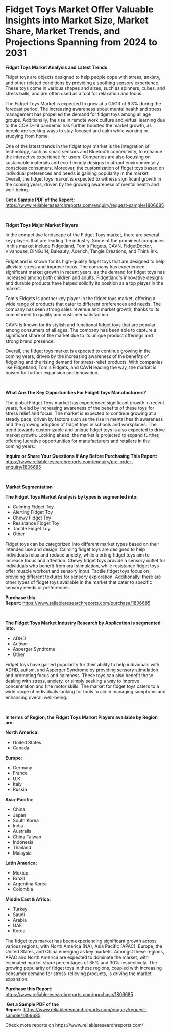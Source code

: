 <p><h1>Fidget Toys Market Offer Valuable Insights into Market Size, Market Share, Market Trends, and Projections Spanning from 2024 to 2031</h1></p><p><strong>Fidget Toys Market Analysis and Latest Trends</strong></p>
<p><p>Fidget toys are objects designed to help people cope with stress, anxiety, and other related conditions by providing a soothing sensory experience. These toys come in various shapes and sizes, such as spinners, cubes, and stress balls, and are often used as a tool for relaxation and focus.</p><p>The Fidget Toys Market is expected to grow at a CAGR of 6.3% during the forecast period. The increasing awareness about mental health and stress management has propelled the demand for fidget toys among all age groups. Additionally, the rise in remote work culture and virtual learning due to the COVID-19 pandemic has further boosted the market growth, as people are seeking ways to stay focused and calm while working or studying from home.</p><p>One of the latest trends in the fidget toys market is the integration of technology, such as smart sensors and Bluetooth connectivity, to enhance the interactive experience for users. Companies are also focusing on sustainable materials and eco-friendly designs to attract environmentally conscious consumers. Moreover, the customization of fidget toys based on individual preferences and needs is gaining popularity in the market. Overall, the fidget toys market is expected to witness significant growth in the coming years, driven by the growing awareness of mental health and well-being.</p></p>
<p><strong>Get a Sample PDF of the Report:&nbsp;</strong> <a href="https://www.reliableresearchreports.com/enquiry/request-sample/1806685">https://www.reliableresearchreports.com/enquiry/request-sample/1806685</a></p>
<p>&nbsp;</p>
<p><strong>Fidget Toys Major Market Players</strong></p>
<p><p>In the competitive landscape of the Fidget Toys market, there are several key players that are leading the industry. Some of the prominent companies in this market include Fidgetland, Tom's Fidgets, CAVN, FidgetDoctor, Vivahouse, DINGJIN, Baleauty, Acerich, Tangle Creations, and Think Ink.</p><p>Fidgetland is known for its high-quality fidget toys that are designed to help alleviate stress and improve focus. The company has experienced significant market growth in recent years, as the demand for fidget toys has increased among both children and adults. Fidgetland's innovative designs and durable products have helped solidify its position as a top player in the market.</p><p>Tom's Fidgets is another key player in the fidget toys market, offering a wide range of products that cater to different preferences and needs. The company has seen strong sales revenue and market growth, thanks to its commitment to quality and customer satisfaction.</p><p>CAVN is known for its stylish and functional fidget toys that are popular among consumers of all ages. The company has been able to capture a significant share of the market due to its unique product offerings and strong brand presence.</p><p>Overall, the fidget toys market is expected to continue growing in the coming years, driven by the increasing awareness of the benefits of fidgeting and the rising demand for stress-relief products. With companies like Fidgetland, Tom's Fidgets, and CAVN leading the way, the market is poised for further expansion and innovation.</p></p>
<p>&nbsp;</p>
<p><strong>What Are The Key Opportunities For Fidget Toys Manufacturers?</strong></p>
<p><p>The global Fidget Toys market has experienced significant growth in recent years, fueled by increasing awareness of the benefits of these toys for stress relief and focus. The market is expected to continue growing at a steady pace, driven by factors such as the rise in mental health awareness and the growing adoption of fidget toys in schools and workplaces. The trend towards customizable and unique fidget toys is also expected to drive market growth. Looking ahead, the market is projected to expand further, offering lucrative opportunities for manufacturers and retailers in the coming years.</p></p>
<p><strong>Inquire or Share Your Questions If Any Before Purchasing This Report:</strong> <a href="https://www.reliableresearchreports.com/enquiry/pre-order-enquiry/1806685">https://www.reliableresearchreports.com/enquiry/pre-order-enquiry/1806685</a></p>
<p>&nbsp;</p>
<p><strong>Market Segmentation</strong></p>
<p><strong>The Fidget Toys Market Analysis by types is segmented into:</strong></p>
<p><ul><li>Calming Fidget Toy</li><li>Alerting Fidget Toy</li><li>Chewy Fidget Toy</li><li>Resistance Fidget Toy</li><li>Tactile Fidget Toy</li><li>Other</li></ul></p>
<p><p>Fidget toys can be categorized into different market types based on their intended use and design. Calming fidget toys are designed to help individuals relax and reduce anxiety, while alerting fidget toys aim to increase focus and attention. Chewy fidget toys provide a sensory outlet for individuals who benefit from oral stimulation, while resistance fidget toys offer muscle workout and sensory input. Tactile fidget toys focus on providing different textures for sensory exploration. Additionally, there are other types of fidget toys available in the market that cater to specific sensory needs or preferences.</p></p>
<p><strong>Purchase this Report:&nbsp;</strong><a href="https://www.reliableresearchreports.com/purchase/1806685">https://www.reliableresearchreports.com/purchase/1806685</a></p>
<p>&nbsp;</p>
<p><strong>The Fidget Toys Market Industry Research by Application is segmented into:</strong></p>
<p><ul><li>ADHD</li><li>Autism</li><li>Asperger Syndrome</li><li>Other</li></ul></p>
<p><p>Fidget toys have gained popularity for their ability to help individuals with ADHD, autism, and Asperger Syndrome by providing sensory stimulation and promoting focus and calmness. These toys can also benefit those dealing with stress, anxiety, or simply seeking a way to improve concentration and fine motor skills. The market for fidget toys caters to a wide range of individuals looking for tools to aid in managing symptoms and enhancing overall well-being.</p></p>
<p>&nbsp;</p>
<p><strong>In terms of Region, the Fidget Toys Market Players available by Region are:</strong></p>
<p>
    <p> <strong> North America: </strong>
        <ul>
            <li>United States</li>
            <li>Canada</li>
        </ul>
        </p> 
    <p> <strong> Europe: </strong>
        <ul>
            <li>Germany</li>
            <li>France</li>
            <li>U.K.</li>
            <li>Italy</li>
            <li>Russia</li>
        </ul>
        </p> 
    <p> <strong> Asia-Pacific: </strong>
        <ul>
            <li>China</li>
            <li>Japan</li>
            <li>South Korea</li>
            <li>India</li>
            <li>Australia</li>
            <li>China Taiwan</li>
            <li>Indonesia</li>
            <li>Thailand</li>
            <li>Malaysia</li>
        </ul>
        </p> 
    <p> <strong> Latin America: </strong>
        <ul>
            <li>Mexico</li>
            <li>Brazil</li>
            <li>Argentina Korea</li>
            <li>Colombia</li>
        </ul>
        </p> 
    <p> <strong> Middle East & Africa: </strong>
        <ul>
            <li>Turkey</li>
            <li>Saudi</li>
            <li>Arabia</li>
            <li>UAE</li>
            <li>Korea</li>
        </ul>
    </p>
    </p>
<p><p>The fidget toys market has been experiencing significant growth across various regions, with North America (NA), Asia Pacific (APAC), Europe, the United States, and China emerging as key markets. Amongst these regions, APAC and North America are expected to dominate the market, with estimated market share percentages of 35% and 30% respectively. The growing popularity of fidget toys in these regions, coupled with increasing consumer demand for stress-relieving products, is driving the market expansion.</p></p>
<p><strong>Purchase this Report: </strong><a href="https://www.reliableresearchreports.com/purchase/1806685">https://www.reliableresearchreports.com/purchase/1806685</a></p>
<p>&nbsp;<strong>Get a Sample PDF of the Report:&nbsp;&nbsp;</strong><a href="https://www.reliableresearchreports.com/enquiry/request-sample/1806685">https://www.reliableresearchreports.com/enquiry/request-sample/1806685</a></p>
<p><strong></strong></p>
<p>Check more reports on https://www.reliableresearchreports.com/</p>